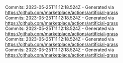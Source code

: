 Commits: 2023-05-25T11:12:18.524Z - Generated via https://github.com/marketplace/actions/artificial-grass
<br>
Commits: 2023-05-25T11:12:18.524Z - Generated via https://github.com/marketplace/actions/artificial-grass
<br>
Commits: 2023-05-25T11:12:18.524Z - Generated via https://github.com/marketplace/actions/artificial-grass
<br>
Commits: 2023-05-25T11:12:18.524Z - Generated via https://github.com/marketplace/actions/artificial-grass
<br>
Commits: 2023-05-25T11:12:18.524Z - Generated via https://github.com/marketplace/actions/artificial-grass
<br>
